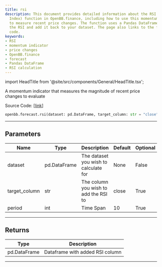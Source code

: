 ```yaml
---
title: rsi
description: This document provides detailed information about the RSI (Relative Strength
  Index) function in OpenBB.finance, including how to use this momentum indicator
  to measure recent price changes. The function uses a Pandas DataFrame to calculate
  the RSI and add it back to your dataset. The page also links to the function's source
  code.
keywords:
- RSI
- momentum indicator
- price changes
- OpenBB.finance
- forecast
- Pandas DataFrame
- RSI calculation
---
```


import HeadTitle from '@site/src/components/General/HeadTitle.tsx';

<HeadTitle title="forecast.rsi - Reference | OpenBB SDK Docs" />

A momentum indicator that measures the magnitude of recent price changes to evaluate

Source Code: [[link](https://github.com/OpenBB-finance/OpenBBTerminal/tree/main/openbb_terminal/forecast/forecast_model.py#L237)]

```python
openbb.forecast.rsi(dataset: pd.DataFrame, target_column: str = "close", period: int = 10)
```

---

## Parameters

| Name | Type | Description | Default | Optional |
| ---- | ---- | ----------- | ------- | -------- |
| dataset | pd.DataFrame | The dataset you wish to calculate for | None | False |
| target_column | str | The column you wish to add the RSI to | close | True |
| period | int | Time Span | 10 | True |


---

## Returns

| Type | Description |
| ---- | ----------- |
| pd.DataFrame | Dataframe with added RSI column |
---
